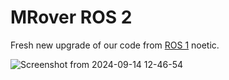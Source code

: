 # MRover ROS 2

Fresh new upgrade of our code from [ROS 1](https://github.com/umrover/mrover-ros) noetic.

![Screenshot from 2024-09-14 12-46-54](https://github.com/user-attachments/assets/eed2667c-7a42-406c-857f-e4a006982525)
